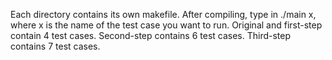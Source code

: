 Each directory contains its own makefile. After compiling, type in ./main x, where x is the name of the test case you want to run.
Original and first-step contain 4 test cases.
Second-step contains 6 test cases.
Third-step contains 7 test cases.